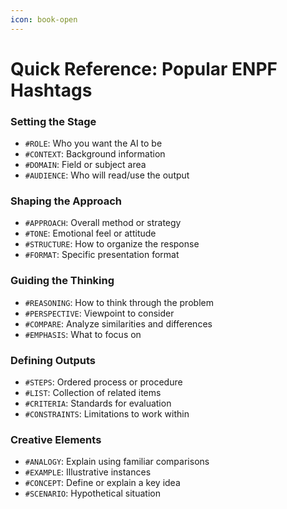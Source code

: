 ```yaml
---
icon: book-open
---
```


# Quick Reference: Popular ENPF Hashtags

### Setting the Stage

* `#ROLE`: Who you want the AI to be
* `#CONTEXT`: Background information
* `#DOMAIN`: Field or subject area
* `#AUDIENCE`: Who will read/use the output

### Shaping the Approach

* `#APPROACH`: Overall method or strategy
* `#TONE`: Emotional feel or attitude
* `#STRUCTURE`: How to organize the response
* `#FORMAT`: Specific presentation format

### Guiding the Thinking

* `#REASONING`: How to think through the problem
* `#PERSPECTIVE`: Viewpoint to consider
* `#COMPARE`: Analyze similarities and differences
* `#EMPHASIS`: What to focus on

### Defining Outputs

* `#STEPS`: Ordered process or procedure
* `#LIST`: Collection of related items
* `#CRITERIA`: Standards for evaluation
* `#CONSTRAINTS`: Limitations to work within

### Creative Elements

* `#ANALOGY`: Explain using familiar comparisons
* `#EXAMPLE`: Illustrative instances
* `#CONCEPT`: Define or explain a key idea
* `#SCENARIO`: Hypothetical situation
